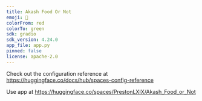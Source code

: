 ```yaml
---
title: Akash Food Or Not
emoji: 🦀
colorFrom: red
colorTo: green
sdk: gradio
sdk_version: 4.24.0
app_file: app.py
pinned: false
license: apache-2.0
---
```


Check out the configuration reference at https://huggingface.co/docs/hub/spaces-config-reference

Use app at https://huggingface.co/spaces/PrestonLXIX/Akash_Food_or_Not